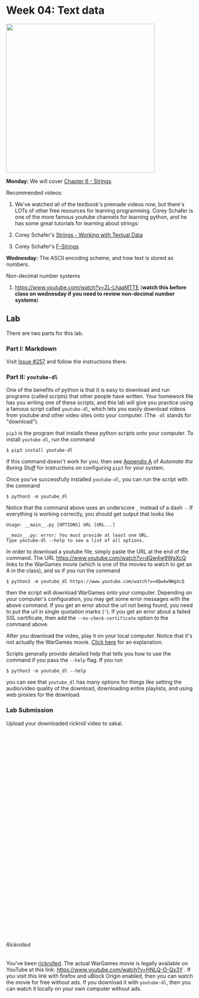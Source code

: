 # Week 04: Text data

<img src=4rules.jpg width=400px>

**Monday:**
We will cover [Chapter 6 - Strings](https://automatetheboringstuff.com/2e/chapter6/).

<!--
NOTE:
    Need raw strings for homework doctests!
    Need \n \t \r
-->

Recommended videos:

1. We've watched all of the textbook's premade videos now,
   but there's LOTs of other free resources for learning programming.
   Corey Schafer is one of the more famous youtube channels for learning python,
   and he has some great tutorials for learning about strings:

1. Corey Schafer's [Strings - Working with Textual Data](https://www.youtube.com/watch?v=k9TUPpGqYTo)

1. Corey Schafer's [F-Strings](https://www.youtube.com/watch?v=nghuHvKLhJA)

<!--
1. Corey Schafer's [String Formatting](https://www.youtube.com/watch?v=vTX3IwquFkc)
-->

**Wednesday:**
The ASCII encoding scheme, and how text is stored as numbers.

Non-decimal number systems

1. https://www.youtube.com/watch?v=ZL-LhaaMTTE (**watch this before class on wednesday if you need to review non-decimal number systems**)

## Lab

There are two parts for this lab.

### Part I: Markdown

Visit [Issue #257](https://github.com/mikeizbicki/cmc-csci040/issues/257) and follow the instructions there.

### Part II: `youtube-dl`

One of the benefits of python is that it is easy to download and run programs (called scripts) that other people have written.
Your homework file has you writing one of these scripts,
and this lab will give you practice using a famous script called `youtube-dl`,
which lets you easily download videos from youtube and other video sites onto your computer.
(The `-dl` stands for "download").

`pip3` is the program that installs these python scripts onto your computer.
To install `youtube-dl`, run the command
```
$ pip3 install youtube-dl
```
If this command doesn't work for you, then see [Appendix A](https://automatetheboringstuff.com/2e/appendixa/) of *Automate the Boring Stuff* for instructions on configuring `pip3` for your system.

Once you've successfully installed `youtube-dl`,
you can run the script with the command
```
$ python3 -m youtube_dl
```
Notice that the command above uses an underscore `_` instead of a dash `-`.
If everything is working correctly, you should get output that looks like
```
Usage: __main__.py [OPTIONS] URL [URL...]

__main__.py: error: You must provide at least one URL.
Type youtube-dl --help to see a list of all options.
```
In order to download a youtube file, simply paste the URL at the end of the command.
The URL https://www.youtube.com/watch?v=dQw4w9WgXcQ links to the WarGames movie (which is one of the movies to watch to get an A in the class),
and so if you run the command
```
$ python3 -m youtube_dl https://www.youtube.com/watch?v=dQw4w9WgXcQ
```
then the script will download WarGames onto your computer.
Depending on your computer's configuration, you may get some error messages with the above command.
If you get an error about the url not being found, you need to put the url in single quotation marks (`'`).
If you get an error about a failed SSL certificate, then add the `--no-check-certificate` option to the command above.

After you download the video, play it on your local computer.
Notice that it's not actually the WarGames movie.
[Click here](#rickrolled) for an explanation.

Scripts generally provide detailed help that tells you how to use the command if you pass the `--help` flag.
If you run
```
$ python3 -m youtube_dl --help
```
you can see that `youtube_dl` has many options for things like setting the audio/video quality of the download, downloading entire playlists, and using web proxies for the download.

### Lab Submission

Upload your downloaded rickroll video to sakai.

<br/>
<br/>
<br/>
<br/>
<br/>
<br/>
<br/>
<br/>
<br/>
<br/>
<br/>
<br/>
<br/>
<br/>
<br/>
<br/>
<br/>
<br/>
<br/>
<br/>
<br/>
<br/>
<br/>
<br/>
<br/>
<br/>
<br/>
<br/>
<br/>
<br/>
<br/>
<br/>

###### Rickrolled

You've been [rickrolled](https://en.wikipedia.org/wiki/Rickrolling).
The actual WarGames movie is legally available on YouTube at this link: https://www.youtube.com/watch?v=HNLQ-O-Qx3Y .
If you visit this link with firefox and uBlock Origin enabled,
then you can watch the movie for free without ads.
If you download it with `youtube-dl`, then you can watch it locally on your own computer without ads.
